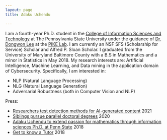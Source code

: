 ```yaml
---
layout: page
title: Adaku Uchendu 

---
```

I am a fourth-year Ph.D. student in the [College of Information Sciences and Technology](https://ist.psu.edu/) at The
Pennsylvania State University under the guidance of [Dr. Dongwon Lee](http://pike.psu.edu/dongwon/) at the [PIKE Lab](http://pike.psu.edu/).  I am currently an NSF SFS (Scholarship for Service) Scholar and Alfred P. Sloan Scholar. I graduated from the University of Maryland Baltimore County with a B.S in Mathematics and a minor 
in Statistics in May 2018. My research interests are: Artificial Intelligence, Machine Learning, and Data mining in the application domain of Cybersecurity. 
Specifically, I am interested in:
* NLP (Natural Language Processing)
* NLG (Natural Language Generation) 
* Adversarial Robustness (both in Computer Vision and NLP)



Press:
* [Researchers test detection methods for AI-generated content](https://news.psu.edu/story/646731/2021/02/05/research/researchers-test-detection-methods-ai-generated-content) 2021
* [Siblings pursue parallel doctoral degrees](https://news.psu.edu/story/629083/2020/08/20/academics/siblings-pursue-parallel-doctoral-degrees) 2020
* [Adaku Uchendu to extend passion for mathematics through information sciences Ph.D. at Penn State](https://news.umbc.edu/adaku-uchendu-to-extend-passion-for-mathematics-through-information-sciences-ph-d-at-penn-state/) 2018
* [Get to know a Tutor](https://lrc.umbc.edu/tutor/get-to-know-a-tutor/adaku-uchendu/) 2018
